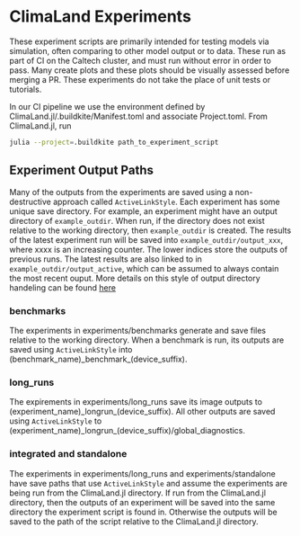 # ClimaLand Experiments

These experiment scripts are primarily intended for testing models via
simulation, often comparing to other model output or to data. These run
as part of CI on the Caltech cluster, and must run without error in order
to pass. Many create plots and these plots should be visually assessed before
merging a PR. These experiments do not take the place of unit tests or
tutorials.

In our CI pipeline we use the environment defined by ClimaLand.jl/.buildkite/Manifest.toml and associate Project.toml.  From ClimaLand.jl, run

``` bash
julia --project=.buildkite path_to_experiment_script
```

## Experiment Output Paths

Many of the outputs from the experiments are saved using a non-destructive approach called
`ActiveLinkStyle`. Each experiment has some unique save directory. For example, an experiment might have an
output directory of `example_outdir`. When run, if the directory does
not exist relative to the working directory, then `example_outdir` is created. The results of the latest experiment
run will be saved into `example_outdir/output_xxx`, where xxxx is an increasing counter. The lower indices store the outputs of previous runs. The latest results are also linked to
in `example_outdir/output_active`, which can be assumed to always contain the most recent ouput. More details on this style of output directory handeling
can be found [here](https://clima.github.io/ClimaUtilities.jl/dev/outputpathgenerator/#ActiveLinkStyle-(Non-Destructive))

### benchmarks

The experiments in experiments/benchmarks generate and save files relative to the working directory.
When a benchmark is run, its outputs are saved using `ActiveLinkStyle` into (benchmark_name)\_benchmark\_(device_suffix).

### long_runs

The expirements in experiments/long_runs save its image outputs to (experiment_name)\_longrun\_(device_suffix).
All other outputs are saved using `ActiveLinkStyle` to (experiment_name)\_longrun\_(device_suffix)/global_diagnostics.

### integrated and standalone

The experiments in experiments/long_runs and experiments/standalone have save paths that use `ActiveLinkStyle` and assume the experiments are being run from
the ClimaLand.jl directory. If run from the ClimaLand.jl directory, then the outputs of an experiment will be saved into
the same directory the experiment script is found in. Otherwise the outputs will be saved to
the path of the script relative to the ClimaLand.jl directory.
